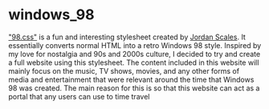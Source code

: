 # windows_98

<a href="https://github.com/jdan/98.css">"98.css"</a> is a fun and interesting stylesheet created by <a href="https://github.com/jdan">Jordan Scales</a>. It essentially converts normal HTML into a retro Windows 98 style. Inspired by my love for nostalgia and 90s and 2000s culture, I decided to try and create a full website using this stylesheet. The content included in this website will mainly focus on the music, TV shows, movies, and any other forms of media and entertainment that were relevant around the time that Windows 98 was created. The main reason for this is so that this website can act as a portal that any users can use to time travel 
